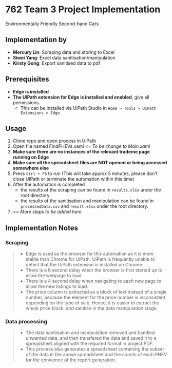 # 762 Team 3 Project Implementation

Environmentally Friendly Second-hand Cars

## Implementation by

* **Mercury Lin**: Scraping data and storing to Excel
* **Siwei Yang**: Excel data sanitisation/manipulation
* **Kirsty Gong**: Export sanitised data to pdf

## Prerequisites

* **Edge is installed**
* **The UiPath extension for Edge is installed and enabled**, give all permissions.
  * This can be installed via UiPath Studio in `Home > Tools > UiPath Extensions > Edge`

## Usage

1. Clone repo and open process in UiPath
2. Open file named FindPHEVs.xaml _<= To be change to Main.xaml_
3. **Make sure there are no instances of the relevant trademe page running on Edge**
4. **Make sure all the spreadsheet files are NOT opened or being accessed somewhere else**
5. Press `Ctrl + F6` to run (This will take approx 5 minutes, please don't close UiPath or terminate the automation within this time)
6. After the automation is completed
    * the results of the scraping can be found in `results.xlsx` under the root directory.
    * the results of the sanitisation and manipulation can be found in `processedData.csv` and `result.xlsx` under the root directory.
7. _<= More steps to be added here_

## Implementation Notes

### Scraping

> * Edge is used as the browser for this automation as it is more stable than Chrome for UiPath. UiPath is frequently unable to detect that the UiPath extension is installed on Chrome.
> * There is a 6 second delay when the browser is first started up to allow the webpage to load.
> * There is a 4 second delay when navigating to each new page to allow the new listings to load.
> * The price column is extracted as a block of text instead of a single number, because the element for the price number is inconsistent depending on the type of sale. Hence, it is easier to extract the whole price block, and sanitise in the data manipulation stage.

### Data processing

> * The data sanitisation and manipulation removed and handled unwanted data, and then transfered the data and saved it to a spreadsheet aligned with the required format in project PDF.
> * This process also generates a spreadsheet containing the subset of the data in the above spreadsheet and the counts of each PHEV for the convience of the report generation.
